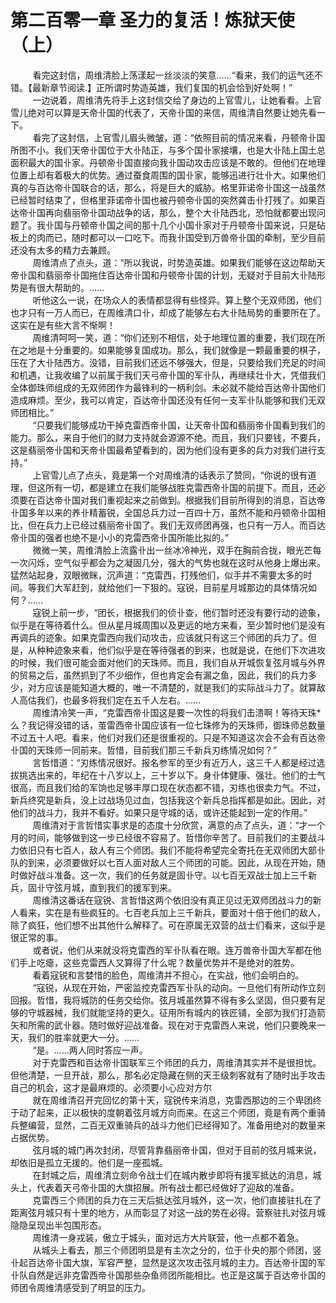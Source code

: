 <h1>第二百零一章 圣力的复活！炼狱天使（上）</h1>
<div id="content">&nbsp&nbsp&nbsp&nbsp&nbsp&nbsp&nbsp&nbsp
 看完这封信，周维清脸上荡漾起一丝淡淡的笑意……“看来，我们的运气还不错。【最新章节阅读.】正所谓时势造英雄，我们复国的机会恰到好处啊！”
 <br/>&nbsp&nbsp&nbsp&nbsp&nbsp&nbsp&nbsp&nbsp
 一边说着，周维清先将手上这封信交给了身边的上官雪儿，让她看看。上官雪儿绝对可以算是天帝卝国的代表了，天帝卝国的来信，周维清自然要让她先看一下。
 <br/>&nbsp&nbsp&nbsp&nbsp&nbsp&nbsp&nbsp&nbsp
 看完了这封信，上官雪儿眉头微皱，道：“依照目前的情况来看，丹顿帝卝国所图不小。我们天帝卝国位于大卝陆正，与多个国卝家接壤，也是大卝陆上国土总面积最大的国卝家。丹顿帝卝国直接向我卝国动攻击应该是不敢的。但他们在地理位置上却有着极大的优势。通过蚕食周围的国卝家，能够迅进行壮卝大。如果他们真的与百达帝卝国联合的话，那么，将是巨大的威胁。格里菲诺帝卝国这一战虽然已经暂时结束了，但格里菲诺帝卝国也被丹顿帝卝国的突然龚击卝打残了。如果百达帝卝国再向翡丽帝卝国动战争的话，那么，整个大卝陆西北，恐怕就都要出现问题了。我卝国与丹顿帝卝国之间的那十几个小国卝家对于丹顿帝卝国来说，只是砧板上的肉而已，随时都可以一口吃下。而我卝国受到万兽帝卝国的牵制，至少目前还没有太多的精力去兼顾。
 <br/>&nbsp&nbsp&nbsp&nbsp&nbsp&nbsp&nbsp&nbsp
 周维清点了点头，道：“所以我说，时势造英雄。如果我们能够在这边帮助天帝卝国和翡丽帝卝国拖住百达帝卝国和丹顿帝卝国的计划，无疑对于目前大卝陆形势是有很大帮助的。……
 <br/>&nbsp&nbsp&nbsp&nbsp&nbsp&nbsp&nbsp&nbsp
 听他这么一说，在场众人的表情都显得有些怪异。算上整个无双师团，他们也才只有一万人而已，在周维清口卝，却成了能够左右大卝陆局势的重要所在了。这实在是有些大言不惭啊！
 <br/>&nbsp&nbsp&nbsp&nbsp&nbsp&nbsp&nbsp&nbsp
 周维清呵呵一笑，道：“你们还别不相信，处于地理位置的重要，我们现在所在之地是十分重要的。如果能够复国成功。那么，我们就像是一颗最重要的棋子，压在了大卝陆西方。没错，目前我们还远不够强大，但是，只要给我们充足的时间和机遇，让我收编了以前属于我们天弓帝卝国的军卝队，再继续壮卝大，凭借我们全体御珠师组成的无双师团作为最锋利的一柄利剑。未必就不能给百达帝卝国他们造成麻烦。至少，我可以肯定，百达帝卝国还没有任何一支军卝队能够和我们无双师团相比。”
 <br/>&nbsp&nbsp&nbsp&nbsp&nbsp&nbsp&nbsp&nbsp
 “只要我们能够成功干掉克雷西帝卝国，让天帝卝国和翡丽帝卝国看到我们的能力。那么，来自于他们的财力支持就会源源不绝。而且，我们只要钱，不要兵，这是翡丽帝卝国和天帝卝国最希望看到的，因为他们没有更多的兵力对我们进行支持。”
 <br/>&nbsp&nbsp&nbsp&nbsp&nbsp&nbsp&nbsp&nbsp
 上官雪儿点了点头，竟是第一个对周维清的话表示了赞同，“你说的很有道理，但这所有一切，都是建立在我们能够战胜克雷西帝卝国的前提下。而且，还必须要在百达帝卝国对我们重视起来之前做到。根据我们目前所得到的消息，百达帝卝国多年以来的养卝精蓄锐，全国总兵力过一百四十万，虽然不能和丹顿帝卝国相比，但在兵力上已经过翡丽帝卝国了。我们无双师团再强，也只有一万人。而百达帝卝国的强者也绝不是小小的克雷西帝卝国所能比拟的。”
 <br/>&nbsp&nbsp&nbsp&nbsp&nbsp&nbsp&nbsp&nbsp
 微微一笑，周维清脸上流露卝出一丝冰冷神光，双手在胸前合拢，眼光芒每一次闪烁，空气似乎都会为之凝固几分，强大的气势也就在这时从他身上爆出来。猛然站起身，双眼微眯，沉声道：“克雷西，打残他们，似手并不需要太多的时间。等我们大军赶到，就给他们一下狠的。寇锐，目前星月城那边的具体情况如何？……
 <br/>&nbsp&nbsp&nbsp&nbsp&nbsp&nbsp&nbsp&nbsp
 寇锐上前一步，“团长，根据我们的侦卝查，他们暂时还没有要行动的迹象，似乎是在等待着什么。但从星月城周围以及更远的地方来看，至少暂时他们是没有再调兵的迹象。如果克雷西向我们动攻击，应该就只有这三个师团的兵力了。但是，从种种迹象来看，他们似乎是在等待强者的到来，也就是说，在他们下次进攻的时候，我们很可能会面对他们的天珠师。而且，我们自从开城恢复弦月城与外界的贸易之后，虽然抓到了不少细作，但也肯定会有漏之鱼，因此，我们的兵力多少，对方应该是能知道大概的，唯一不清楚的，就是我们的实际战斗力了。就算敌人高估我们，也最多将我们定在五千人左右。……
 <br/>&nbsp&nbsp&nbsp&nbsp&nbsp&nbsp&nbsp&nbsp
 周维清冷笑一声，“克雷西帝卝国这是要一次性的将我们击溃啊！等待天珠*么？我记得没错的话，茧雷西帝卝国应该有一位七珠修为的天珠师，御珠师总数量不过五十人吧。看来，他们对我们还是很重视的。只是不知道这次会不会有百达帝卝国的天珠师一同前来。哲惜，目前我们那三千新兵刃练情况如何？”
 <br/>&nbsp&nbsp&nbsp&nbsp&nbsp&nbsp&nbsp&nbsp
 言哲惜道：“刃练情况很好。报名参军的至少有近万人，这三千人都是经过选拔挑选出来的，年纪在十八岁以上，三十岁以下。身卝体健康、强壮。他们的士气很高，而且我们给的军饷也足够丰厚口现在状态都不错，刃练也很卖力气。不过，新兵终究是新兵，没上过战场见过血，包括我这个新兵总指挥都是如此。因此，对他们的战斗力，我并不看好。如果只是守城的话，或许还能起到一定的作用。”
 <br/>&nbsp&nbsp&nbsp&nbsp&nbsp&nbsp&nbsp&nbsp
 周维清对于言哲惜实事求是的态度十分欣赏，满意的点了点头，道：“才一个月的时间，能够做到这一步已经很不容易了。哲惜你辛苦了。目前我们的主要战斗力依旧只有七百人，敌人有三个师团。我们不能将希望完全寄托在无双师团大部卝队的到来，必须要做好以七百人面对敌人三个师团的可能。因此，从现在开始，随时做好战斗准备。这一次，我们的任务就是固卝守。以七百无双战士加上三千新兵，固卝守弦月城，直到我们的援军到来。
 <br/>&nbsp&nbsp&nbsp&nbsp&nbsp&nbsp&nbsp&nbsp
 周维清这番话在寇锐、言哲惜这两个依旧没有真正见过无双师团战斗力的新人看来，实在是有些疯狂的。七百老兵加上三千新兵，要面对十倍于他们的敌人，除了疯狂，他们想不出其他什么解释了。可在原属无双营的战士们看来，这似乎是很正常的事。
 <br/>&nbsp&nbsp&nbsp&nbsp&nbsp&nbsp&nbsp&nbsp
 或者说，他们从来就没将克雷西的军卝队看在眼。连万兽帝卝国大军都在他们手上吃瘪，这些克雷西人又算得了什么呢？数量优势并不是绝对的胜势。
 <br/>&nbsp&nbsp&nbsp&nbsp&nbsp&nbsp&nbsp&nbsp
 看着寇锐和言婪惜的脸色，周维清并不担心，在实战，他们会明白的。
 <br/>&nbsp&nbsp&nbsp&nbsp&nbsp&nbsp&nbsp&nbsp
 “寇锐，从现在开始，严密监控克雷西军卝队的动向。一旦他们有所动作立刻回报。哲惜，我将城防的任务交给你。弦月城虽然算不得有多么坚固，但只要有足够的守城器械，我们就能坚持的更久。征用所有城内的铁匠铺，全部为我们打造箭矢和所需的武卝器。随时做好迎战准备。现在对于克雷西人来说，他们只要晚来一天，我们的胜率就更大一分。……
 <br/>&nbsp&nbsp&nbsp&nbsp&nbsp&nbsp&nbsp&nbsp
 “是。……两人同时答应一声。
 <br/>&nbsp&nbsp&nbsp&nbsp&nbsp&nbsp&nbsp&nbsp
 对于克雷西和百达帝卝国联军三个师团的兵力，周维清其实并不是很担忧。但他清楚，一旦开战，那么，那名必定隐藏在侧的天王级刺客就有了随时出手攻击自己的机会，这才是最麻烦的。必须要小心应对方尔
 <br/>&nbsp&nbsp&nbsp&nbsp&nbsp&nbsp&nbsp&nbsp
 就在周维清召开完回忆的第十天，寇锐传来消息，克雷西那边的三个卑团终于动了起来，正以极快的度朝着弦月城方向而来。在这三个师团，竟是有两个重骑兵整编营，显然，二百无双重骑兵的战斗力他们已经得知了。准备用绝对的数量来占据优势。
 <br/>&nbsp&nbsp&nbsp&nbsp&nbsp&nbsp&nbsp&nbsp
 弦月城的城门再次封闭，尽管背靠翡丽帝卝国，但对于目前的弦月城来说，却依旧是孤立无援的。他们是一座孤城。
 <br/>&nbsp&nbsp&nbsp&nbsp&nbsp&nbsp&nbsp&nbsp
 在封城之后，周维清立刻命令战士们在城内散步即将有援军抵达的消息，城头上，代表着天弓帝卝国的大旗招展。所有战士都已经做好了迎敌的准备。
 <br/>&nbsp&nbsp&nbsp&nbsp&nbsp&nbsp&nbsp&nbsp
 克雷西三个师团的兵力在三天后抵达弦月城外，这一次，他们直接驻扎在了距离弦月城只有十里的地方，从而彰显了对这一战的势在必得。营察驻扎对弦月城隐隐呈现出半包围形态。
 <br/>&nbsp&nbsp&nbsp&nbsp&nbsp&nbsp&nbsp&nbsp
 周维清一身戎装，傲立于城头，面对远方大片联营，他一点都不着急。
 <br/>&nbsp&nbsp&nbsp&nbsp&nbsp&nbsp&nbsp&nbsp
 从城头上看去，那三个师团明显是有主次之分的，位于卝央的那个师团，竖卝起百达帝卝国大旗，军容严整，显然是这次攻击弦月城的主力。百达帝卝国的军卝队自然是远非克雷西帝卝国那些杂鱼师团所能相比。也正是这属于百达帝卝国的师团令周维清感受到了明显的压力。
 <br/>&nbsp&nbsp&nbsp&nbsp&nbsp&nbsp&nbsp&nbsp
 <br/>&nbsp&nbsp&nbsp&nbsp&nbsp&nbsp&nbsp&nbsp
</div>
